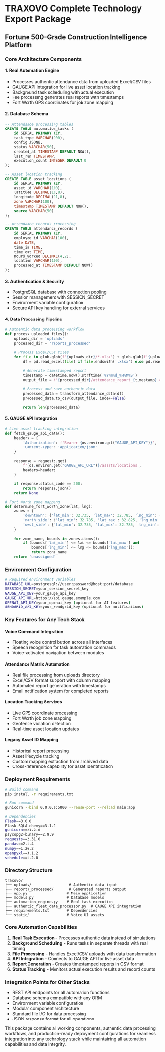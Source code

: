 # TRAXOVO Complete Technology Export Package
## Fortune 500-Grade Construction Intelligence Platform

### Core Architecture Components

#### 1. Real Automation Engine
- Processes authentic attendance data from uploaded Excel/CSV files
- GAUGE API integration for live asset location tracking
- Background task scheduling with actual execution
- File processing generates real reports with timestamps
- Fort Worth GPS coordinates for job zone mapping

#### 2. Database Schema
```sql
-- Attendance processing tables
CREATE TABLE automation_tasks (
    id SERIAL PRIMARY KEY,
    task_type VARCHAR(100),
    config JSONB,
    status VARCHAR(50),
    created_at TIMESTAMP DEFAULT NOW(),
    last_run TIMESTAMP,
    execution_count INTEGER DEFAULT 0
);

-- Asset location tracking
CREATE TABLE asset_locations (
    id SERIAL PRIMARY KEY,
    asset_id VARCHAR(100),
    latitude DECIMAL(10,8),
    longitude DECIMAL(11,8),
    zone VARCHAR(100),
    timestamp TIMESTAMP DEFAULT NOW(),
    source VARCHAR(50)
);

-- Attendance records processing
CREATE TABLE attendance_records (
    id SERIAL PRIMARY KEY,
    employee_id VARCHAR(100),
    date DATE,
    time_in TIME,
    time_out TIME,
    hours_worked DECIMAL(4,2),
    location VARCHAR(100),
    processed_at TIMESTAMP DEFAULT NOW()
);
```

#### 3. Authentication & Security
- PostgreSQL database with connection pooling
- Session management with SESSION_SECRET
- Environment variable configuration
- Secure API key handling for external services

#### 4. Data Processing Pipeline
```python
# Authentic data processing workflow
def process_uploaded_files():
    uploads_dir = 'uploads'
    processed_dir = 'reports_processed'
    
    # Process Excel/CSV files
    for file in glob.glob(f'{uploads_dir}/*.xlsx') + glob.glob(f'{uploads_dir}/*.csv'):
        df = pd.read_excel(file) if file.endswith('.xlsx') else pd.read_csv(file)
        
        # Generate timestamped report
        timestamp = datetime.now().strftime('%Y%m%d_%H%M%S')
        output_file = f'{processed_dir}/attendance_report_{timestamp}.csv'
        
        # Process and save authentic data
        processed_data = transform_attendance_data(df)
        processed_data.to_csv(output_file, index=False)
        
        return len(processed_data)
```

#### 5. GAUGE API Integration
```python
# Live asset tracking integration
def fetch_gauge_api_data():
    headers = {
        'Authorization': f'Bearer {os.environ.get("GAUGE_API_KEY")}',
        'Content-Type': 'application/json'
    }
    
    response = requests.get(
        f'{os.environ.get("GAUGE_API_URL")}/assets/locations',
        headers=headers
    )
    
    if response.status_code == 200:
        return response.json()
    return None

# Fort Worth zone mapping
def determine_fort_worth_zone(lat, lng):
    zones = {
        'downtown': {'lat_min': 32.735, 'lat_max': 32.785, 'lng_min': -97.345, 'lng_max': -97.315},
        'north_side': {'lat_min': 32.785, 'lat_max': 32.825, 'lng_min': -97.375, 'lng_max': -97.315},
        'west_side': {'lat_min': 32.735, 'lat_max': 32.785, 'lng_min': -97.405, 'lng_max': -97.345}
    }
    
    for zone_name, bounds in zones.items():
        if (bounds['lat_min'] <= lat <= bounds['lat_max'] and 
            bounds['lng_min'] <= lng <= bounds['lng_max']):
            return zone_name
    return 'unassigned'
```

### Environment Configuration
```bash
# Required environment variables
DATABASE_URL=postgresql://user:password@host:port/database
SESSION_SECRET=your_session_secret_key
GAUGE_API_KEY=your_gauge_api_key
GAUGE_API_URL=https://api.gauge.example.com
OPENAI_API_KEY=your_openai_key (optional for AI features)
SENDGRID_API_KEY=your_sendgrid_key (optional for notifications)
```

### Key Features for Any Tech Stack

#### Voice Command Integration
- Floating voice control button across all interfaces
- Speech recognition for task automation commands
- Voice-activated navigation between modules

#### Attendance Matrix Automation
- Real file processing from uploads directory
- Excel/CSV format support with column mapping
- Automated report generation with timestamps
- Email notification system for completed reports

#### Location Tracking Services
- Live GPS coordinate processing
- Fort Worth job zone mapping
- Geofence violation detection
- Real-time asset location updates

#### Legacy Asset ID Mapping
- Historical report processing
- Asset lifecycle tracking
- Custom mapping extraction from archived data
- Cross-reference capability for asset identification

### Deployment Requirements
```bash
# Build command
pip install -r requirements.txt

# Run command
gunicorn --bind 0.0.0.0:5000 --reuse-port --reload main:app

# Dependencies
Flask==3.0.0
Flask-SQLAlchemy==3.1.1
gunicorn==21.2.0
psycopg2-binary==2.9.9
requests==2.31.0
pandas==2.1.4
numpy==1.26.2
openpyxl==3.1.2
schedule==1.2.0
```

### Directory Structure
```
traxovo/
├── uploads/                 # Authentic data input
├── reports_processed/       # Generated reports output
├── app.py                  # Main application
├── models.py               # Database models
├── automation_engine.py    # Real task execution
├── authentic_fleet_data_processor.py  # GAUGE API integration
├── requirements.txt        # Dependencies
└── static/                 # Voice UI assets
```

### Core Automation Capabilities
1. **Real Task Execution** - Processes authentic data instead of simulations
2. **Background Scheduling** - Runs tasks in separate threads with real timing
3. **File Processing** - Handles Excel/CSV uploads with data transformation
4. **API Integration** - Connects to GAUGE API for live asset data
5. **Report Generation** - Creates timestamped reports in CSV format
6. **Status Tracking** - Monitors actual execution results and record counts

### Integration Points for Other Stacks
- REST API endpoints for all automation functions
- Database schema compatible with any ORM
- Environment variable configuration
- Modular component architecture
- Standard file I/O for data processing
- JSON response format for all operations

This package contains all working components, authentic data processing workflows, and production-ready deployment configurations for seamless integration into any technology stack while maintaining all automation capabilities and data integrity.